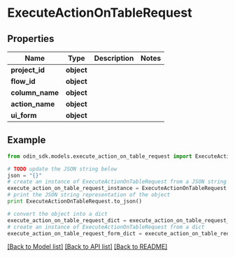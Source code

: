 # ExecuteActionOnTableRequest


## Properties

Name | Type | Description | Notes
------------ | ------------- | ------------- | -------------
**project_id** | **object** |  | 
**flow_id** | **object** |  | 
**column_name** | **object** |  | 
**action_name** | **object** |  | 
**ui_form** | **object** |  | 

## Example

```python
from odin_sdk.models.execute_action_on_table_request import ExecuteActionOnTableRequest

# TODO update the JSON string below
json = "{}"
# create an instance of ExecuteActionOnTableRequest from a JSON string
execute_action_on_table_request_instance = ExecuteActionOnTableRequest.from_json(json)
# print the JSON string representation of the object
print ExecuteActionOnTableRequest.to_json()

# convert the object into a dict
execute_action_on_table_request_dict = execute_action_on_table_request_instance.to_dict()
# create an instance of ExecuteActionOnTableRequest from a dict
execute_action_on_table_request_form_dict = execute_action_on_table_request.from_dict(execute_action_on_table_request_dict)
```
[[Back to Model list]](../README.md#documentation-for-models) [[Back to API list]](../README.md#documentation-for-api-endpoints) [[Back to README]](../README.md)


